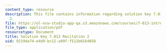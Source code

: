 ```yaml
---
content_type: resource
description: This file contains information regarding solution key 7.013 recitation
  2.
file: https://ol-ocw-studio-app-qa.s3.amazonaws.com/courses/7-013-introductory-biology-spring-2013/9219da74e4d9bc12a99ff512b0164058_MIT7_013S12_RecitatSol_2.pdf
file_type: application/pdf
resourcetype: Document
title: Solution Key 7.013 Recitation 2
uid: 9219da74-e4d9-bc12-a99f-f512b0164058
---
```

